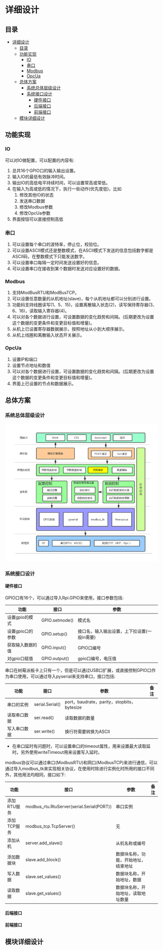 # 详细设计

## 目录

- [详细设计](#%E8%AF%A6%E7%BB%86%E8%AE%BE%E8%AE%A1)
    - [目录](#%E7%9B%AE%E5%BD%95)
    - [功能实现](#%E5%8A%9F%E8%83%BD%E5%AE%9E%E7%8E%B0)
        - [IO](#io)
        - [串口](#%E4%B8%B2%E5%8F%A3)
        - [Modbus](#modbus)
        - [OpcUa](#opcua)
    - [总体方案](#%E6%80%BB%E4%BD%93%E6%96%B9%E6%A1%88)
        - [系统总体层级设计](#%E7%B3%BB%E7%BB%9F%E6%80%BB%E4%BD%93%E5%B1%82%E7%BA%A7%E8%AE%BE%E8%AE%A1)
        - [系统接口设计](#%E7%B3%BB%E7%BB%9F%E6%8E%A5%E5%8F%A3%E8%AE%BE%E8%AE%A1)
            - [硬件接口](#%E7%A1%AC%E4%BB%B6%E6%8E%A5%E5%8F%A3)
            - [后端接口](#%E5%90%8E%E7%AB%AF%E6%8E%A5%E5%8F%A3)
            - [前端接口](#%E5%89%8D%E7%AB%AF%E6%8E%A5%E5%8F%A3)
    - [模块详细设计](#%E6%A8%A1%E5%9D%97%E8%AF%A6%E7%BB%86%E8%AE%BE%E8%AE%A1)

## 功能实现

### IO

可以对IO做配置，可以配置的内容有:
1. 总共16个GPIO口的输入输出设置。
1. 输入IO的最低有效脉冲时间。
1. 输出IO的高低电平持续时间，可以设置常高或常低。
1. 在输入为高或低的情况下，执行一些动作(优先度低)，比如
    1. 修改其他IO的状态
    1. 发送串口数据
    1. 修改Modbus参数
    1. 修改OpcUa参数
1. 界面按钮可以直接控制高低

### 串口

1. 可以设置每个串口的波特率，停止位，校验位。
1. 可以设置ASCII模式还是整数模式，在ASCII模式下发送的信息包括数字都是ASCII码，在整数模式下只能发送数字。
1. 可以设置串口每隔一定时间发送设置好的信息。
1. 可以设置串口在接收到某个数据时发送对应设置好的数据。

### Modbus

1. 支持ModBusRTU和ModBusTCP。
1. 可以设置任意数量的从机地址(slave)，每个从机地址都可以分别进行设置。
1. 功能码支持线圈读写(1、5、15)，设置离散输入状态(2)，读写保持寄存器(3、6、16)，读取输入寄存器(4)。
1. 可以对各个数据进行设置，可设置数据的变化趋势和间隔。(后期更改为设置这个数据的变更条件和变更目标值和增量)。
1. 从机上已设置寄存器数据展示，按照地址从小到大顺序展示。
1. 从机上线圈和离散输入状态开关展示。

### OpcUa

1. 设置IP和端口
1. 设置节点地址和数值
1. 可以对各个数据进行设置，可设置数据的变化趋势和间隔。(后期更改为设置这个数据的变更条件和变更目标值和增量)。
1. 界面上已设置的节点和数据展示。

## 总体方案

### 系统总体层级设计

![接口测试系统详细设计](img/详细设计-接口测试系统架构设计.png)

### 系统接口设计

#### 硬件接口

GPIO口有16个，可以通过导入Rpi.GPIO来使用，接口参数包括:

| 功能             | 接口           | 参数                                         |
| ---------------- | -------------- | -------------------------------------------- |
| 设置gpio的模式   | GPIO.setmode() | 模式名                                       |
| 设置gpio口的参数 | GPIO.setup()   | 接口名，输入输出设置，上下拉设置(一般in需要) |
| 获取输入数据的值 | GPIO.input()   | GPIO口编号                                   |
| 对gpio口赋值     | GPIO.output()  | gpio口编号，电压值                           |

串口在树莓派板卡上只有一个，但是可以通过USB口扩展，或直接控制GPIO口作为串口使用，可以通过导入pyserial来支持串口，接口包括:

| 功能         | 接口            | 参数                                       | 备注 |
| ------------ | --------------- | ------------------------------------------ | ---- |
| 串口的实例   | serial.Serial() | port，baudrate，parity，stopbits，bytesize |      |
| 读取串口数据 | ser.read()      | 读取数据的数量                             |      |
| 写入串口数据 | ser.write()     | 换行符需要转换为ASCII                      |      |

* 在串口延时有问题时，可以设置串口的timeout属性，用来设置最大读取延时。另外使用writeTimeout用来设置写入延时。

modbus协议可以通过串口(ModbusRTU)和网口(ModbusTCP)来进行通信，可以通过导入modbus_tk来实现相关协议，在使用时除进行实例化时所用的接口不同外，其他用法均相同，接口如下:

| 功能        | 接口                                      | 参数                                 | 备注 |
| ----------- | ----------------------------------------- | ------------------------------------ | ---- |
| 添加RTU服务 | modbus_rtu.RtuServer(serial.Serial(PORT)) | 串口实例                             |      |
| 添加TCP服务 | modbus_tcp.TcpServer()                    | 无                                   |      |
| 添加从机    | server.add_slave()                        | 从机名称或编号                       |      |
| 添加数据块  | slave.add_block()                         | 数据块名称，功能，开始地址，结束地址 |      |
| 写入数据    | slave.set_values()                        | 数据块名称，开始地址，数据           |      |
| 读取数据    | slave.get_values()                        | 数据块名称，开始地址，读取地址数量   |      |

#### 后端接口

#### 前端接口


## 模块详细设计


